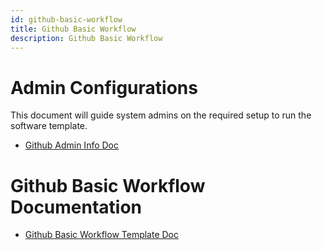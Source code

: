 ```yaml
---
id: github-basic-workflow
title: Github Basic Workflow
description: Github Basic Workflow
---
```


# Admin Configurations

This document will guide system admins on the required setup to run the software template. 

- [Github Admin Info Doc](GithubAdminInfoDoc.md)

# Github Basic Workflow Documentation

- [Github Basic Workflow Template Doc](GithubBasicDoc.md)
